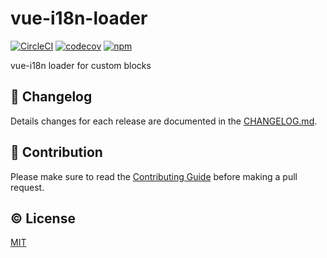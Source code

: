 # vue-i18n-loader

[![CircleCI](https://circleci.com/gh/kazupon/vue-i18n-loader/tree/dev?style=svg)](https://circleci.com/gh/kazupon/vue-i18n-loader/tree/dev)
[![codecov](https://codecov.io/gh/kazupon/vue-i18n-loader/branch/dev/graph/badge.svg)](https://codecov.io/gh/kazupon/vue-i18n-loader)
[![npm](https://img.shields.io/npm/v/vue-i18n-loader.svg)](https://www.npmjs.com/package/vue-i18n-loader)

vue-i18n loader for custom blocks

## :scroll: Changelog
Details changes for each release are documented in the [CHANGELOG.md](https://github.com/kazupon/vue-i18n-loader/blob/dev/CHANGELOG.md).



## :muscle: Contribution
Please make sure to read the [Contributing Guide](https://github.com/kazupon/vue-i18n-loader/blob/dev/CONTRIBUTING.md) before making a pull request.

## :copyright: License

[MIT](http://opensource.org/licenses/MIT)
